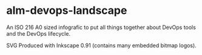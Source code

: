 # alm-devops-landscape
An ISO 216 A0 sized infografic to put all things together about DevOps tools and the DevOps lifecycle.

SVG Produced with Inkscape 0.91 (contains many embedded bitmap logos).
